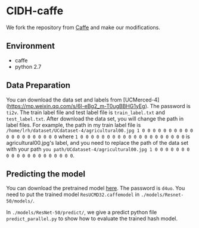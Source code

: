 # CIDH-caffe
We fork the repository from [Caffe](https://github.com/BVLC/caffe) and make our modifications. 
## Environment
* caffe
* python 2.7

## Data Preparation

You can download the data set and labels from [UCMerced-4] (https://mp.weixin.qq.com/s/6I-eBg2_m-T0ugBBHG1yEg). The password is `ti2v`. The train label file and test label file is `train_label.txt` and `test_label.txt`. After download the data set, you will change the path in label files. For example, the path in my train label file is `/home/lrh/dataset/UCdataset-4/agricultural00.jpg 1 0 0 0 0 0 0 0 0 0 0 0 0 0 0 0 0 0 0 0 0` where `1 0 0 0 0 0 0 0 0 0 0 0 0 0 0 0 0 0 0 0 0` is agricultural00.jpg's label, and you need to replace the path of the data set with your path `you path/UCdataset-4/agricultural00.jpg 1 0 0 0 0 0 0 0 0 0 0 0 0 0 0 0 0 0 0 0 0`.
   
## Predicting the model
You can download the pretrained model [here](https://pan.baidu.com/s/1iO72cD953TknxeJLhuhrtA). The password is `d4uo`. You need to put the trained model `ResUCMD32.caffemodel` in `./models/Resnet-50/models/`. 

In `./models/ResNet-50/predict/`, we give a predict python file `predict_parallel.py` to show how to evaluate the trained hash model. 
